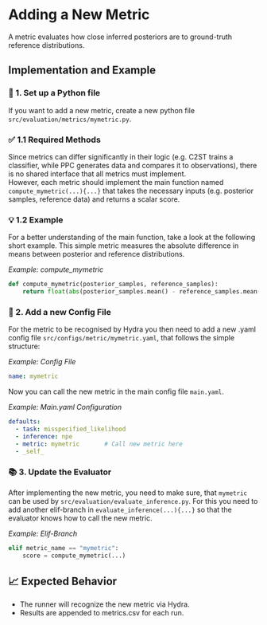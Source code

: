 # Adding a New Metric

A metric evaluates how close inferred posteriors are to ground-truth reference distributions.

## Implementation and Example
### 🐍 1. Set up a Python file
If you want to add a new metric, create a new python file `src/evaluation/metrics/mymetric.py`.


### ✅ 1.1 Required Methods
Since metrics can differ significantly in their logic (e.g. C2ST trains a classifier, while PPC generates data and compares it to observations), there is no shared interface that all metrics must implement.       
However, each metric should implement the main function named `compute_mymetric(...){...}` that takes the necessary inputs (e.g. posterior samples, reference data) and returns a scalar score.



### 💡 1.2 Example 
For a better understanding of the main function, take a look at the following short example. This simple metric measures the absolute difference in means between posterior and reference distributions.   

*Example: compute_mymetric*
```python
def compute_mymetric(posterior_samples, reference_samples):
    return float(abs(posterior_samples.mean() - reference_samples.mean()))
```




### 📜 2. Add a new Config File
For the metric to be recognised by Hydra you then need to add a new .yaml config file `src/configs/metric/mymetric.yaml`, that follows the simple structure:

*Example: Config File*    
```yaml
name: mymetric
```

Now you can call the new metric in the main config file `main.yaml`.   

*Example: Main.yaml Configuration*
```yaml
defaults:
  - task: misspecified_likelihood     
  - inference: npe
  - metric: mymetric       # Call new metric here
  - _self_
  ```


### 📚 3. Update the Evaluator

After implementing the new metric, you need to make sure, that `mymetric` can be used by `src/evaluation/evaluate_inference.py`. For this you need to add another elif-branch in `evaluate_inference(...){...}` so that the evaluator knows how to call the new metric.

*Example: Elif-Branch*
```python
elif metric_name == "mymetric":
    score = compute_mymetric(...)
```

 

## 📈 Expected Behavior
- The runner will recognize the new metric via Hydra.
- Results are appended to metrics.csv for each run.